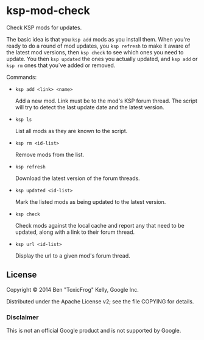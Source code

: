 ksp-mod-check
=============

Check KSP mods for updates.

The basic idea is that you `ksp add` mods as you install them. When you're ready to do a round of mod updates, you `ksp refresh` to make it aware of the latest mod versions, then `ksp check` to see which ones you need to update. You then `ksp updated` the ones you actually updated, and `ksp add` or `ksp rm` ones that you`ve added or removed.

Commands:

* `ksp add <link> <name>`

  Add a new mod. Link must be to the mod's KSP forum thread. The script will try to detect the last update date and the latest version.

* `ksp ls`

  List all mods as they are known to the script.

* `ksp rm <id-list>`

  Remove mods from the list.

* `ksp refresh`

  Download the latest version of the forum threads.

* `ksp updated <id-list>`

  Mark the listed mods as being updated to the latest version.

* `ksp check`

  Check mods against the local cache and report any that need to be updated, along with a link to their forum thread.

* `ksp url <id-list>`

  Display the url to a given mod's forum thread.


## License

Copyright © 2014 Ben "ToxicFrog" Kelly, Google Inc.

Distributed under the Apache License v2; see the file COPYING for details.

### Disclaimer

This is not an official Google product and is not supported by Google.
